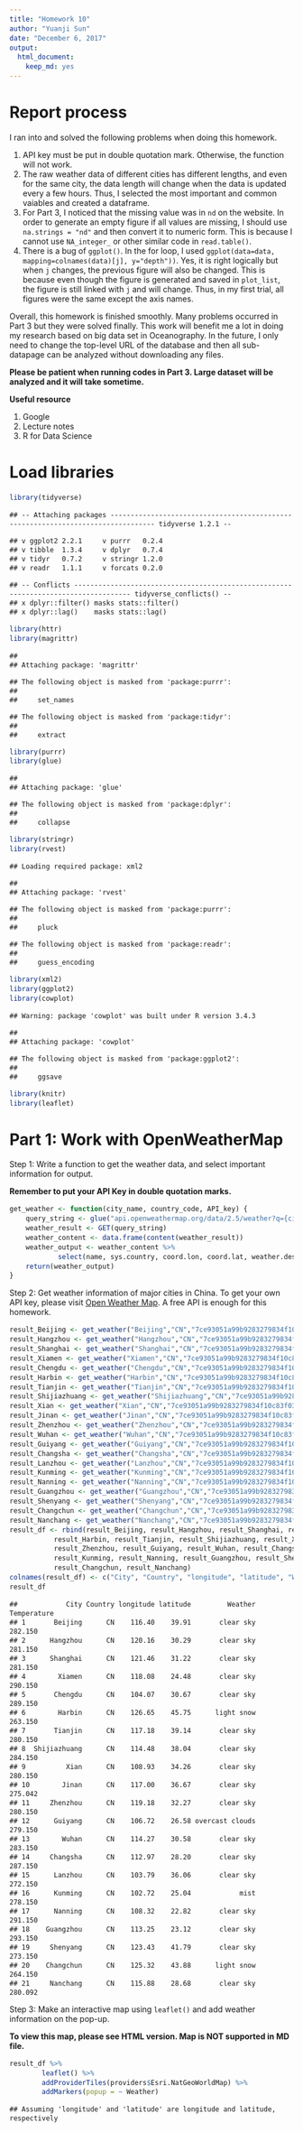 ```yaml
---
title: "Homework 10"
author: "Yuanji Sun"
date: "December 6, 2017"
output: 
  html_document: 
    keep_md: yes
---
```

# Report process
I ran into and solved the following problems when doing this homework.

1. API key must be put in double quotation mark. Otherwise, the function will not work.
2. The raw weather data of different cities has different lengths, and even for the same city, the data length will change when the data is updated every a few hours. Thus, I selected the most important and common vaiables and created a dataframe.
3. For Part 3, I noticed that the missing value was in `nd` on the website. In order to generate an empty figure if all values are missing, I should use `na.strings = "nd"` and then convert it to numeric form. This is because I cannot use `NA_integer_` or other similar code in `read.table()`.
4. There is a bug of `ggplot()`. In the for loop, I used `ggplot(data=data, mapping=colnames(data)[j], y="depth"))`. Yes, it is right logically but when `j` changes, the previous figure will also be changed. This is because even though the figure is generated and saved in `plot_list`, the figure is still linked with `j` and will change. Thus, in my first trial, all figures were the same except the axis names.

Overall, this homework is finished smoothly. Many problems occurred in Part 3 but they were solved finally. This work will benefit me a lot in doing my research based on big data set in Oceanography. In the future, I only need to change the top-level URL of the database and then all sub-datapage can be analyzed without downloading any files.

__Please be patient when running codes in Part 3. Large dataset will be analyzed and it will take sometime.__

__Useful resource__

1. Google
2. Lecture notes
3. R for Data Science


# Load libraries

```r
library(tidyverse)
```

```
## -- Attaching packages --------------------------------------------------------------------------------- tidyverse 1.2.1 --
```

```
## v ggplot2 2.2.1     v purrr   0.2.4
## v tibble  1.3.4     v dplyr   0.7.4
## v tidyr   0.7.2     v stringr 1.2.0
## v readr   1.1.1     v forcats 0.2.0
```

```
## -- Conflicts ------------------------------------------------------------------------------------ tidyverse_conflicts() --
## x dplyr::filter() masks stats::filter()
## x dplyr::lag()    masks stats::lag()
```

```r
library(httr)
library(magrittr)
```

```
## 
## Attaching package: 'magrittr'
```

```
## The following object is masked from 'package:purrr':
## 
##     set_names
```

```
## The following object is masked from 'package:tidyr':
## 
##     extract
```

```r
library(purrr)
library(glue)
```

```
## 
## Attaching package: 'glue'
```

```
## The following object is masked from 'package:dplyr':
## 
##     collapse
```

```r
library(stringr)
library(rvest)
```

```
## Loading required package: xml2
```

```
## 
## Attaching package: 'rvest'
```

```
## The following object is masked from 'package:purrr':
## 
##     pluck
```

```
## The following object is masked from 'package:readr':
## 
##     guess_encoding
```

```r
library(xml2)
library(ggplot2)
library(cowplot)
```

```
## Warning: package 'cowplot' was built under R version 3.4.3
```

```
## 
## Attaching package: 'cowplot'
```

```
## The following object is masked from 'package:ggplot2':
## 
##     ggsave
```

```r
library(knitr)
library(leaflet)
```

# Part 1: Work with OpenWeatherMap
Step 1: Write a function to get the weather data, and select important information for output.

__Remember to put your API Key in double quotation marks.__

```r
get_weather <- function(city_name, country_code, API_key) {
	query_string <- glue("api.openweathermap.org/data/2.5/weather?q={city_name},{country_code}&APPID={API_key}")
	weather_result <- GET(query_string)
	weather_content <- data.frame(content(weather_result))
	weather_output <- weather_content %>%
	        select(name, sys.country, coord.lon, coord.lat, weather.description, main.temp)
	return(weather_output)
}
```

Step 2: Get weather information of major cities in China. To get your own API key, please visit [Open Weather Map](https://openweathermap.org/api). A free API is enough for this homework.

```r
result_Beijing <- get_weather("Beijing","CN","7ce93051a99b9283279834f10c83f037")
result_Hangzhou <- get_weather("Hangzhou","CN","7ce93051a99b9283279834f10c83f037")
result_Shanghai <- get_weather("Shanghai","CN","7ce93051a99b9283279834f10c83f037")
result_Xiamen <- get_weather("Xiamen","CN","7ce93051a99b9283279834f10c83f037")
result_Chengdu <- get_weather("Chengdu","CN","7ce93051a99b9283279834f10c83f037")
result_Harbin <- get_weather("Harbin","CN","7ce93051a99b9283279834f10c83f037")
result_Tianjin <- get_weather("Tianjin","CN","7ce93051a99b9283279834f10c83f037")
result_Shijiazhuang <- get_weather("Shijiazhuang","CN","7ce93051a99b9283279834f10c83f037")
result_Xian <- get_weather("Xian","CN","7ce93051a99b9283279834f10c83f037")
result_Jinan <- get_weather("Jinan","CN","7ce93051a99b9283279834f10c83f037")
result_Zhenzhou <- get_weather("Zhenzhou","CN","7ce93051a99b9283279834f10c83f037")
result_Wuhan <- get_weather("Wuhan","CN","7ce93051a99b9283279834f10c83f037")
result_Guiyang <- get_weather("Guiyang","CN","7ce93051a99b9283279834f10c83f037")
result_Changsha <- get_weather("Changsha","CN","7ce93051a99b9283279834f10c83f037")
result_Lanzhou <- get_weather("Lanzhou","CN","7ce93051a99b9283279834f10c83f037")
result_Kunming <- get_weather("Kunming","CN","7ce93051a99b9283279834f10c83f037")
result_Nanning <- get_weather("Nanning","CN","7ce93051a99b9283279834f10c83f037")
result_Guangzhou <- get_weather("Guangzhou","CN","7ce93051a99b9283279834f10c83f037")
result_Shenyang <- get_weather("Shenyang","CN","7ce93051a99b9283279834f10c83f037")
result_Changchun <- get_weather("Changchun","CN","7ce93051a99b9283279834f10c83f037")
result_Nanchang <- get_weather("Nanchang","CN","7ce93051a99b9283279834f10c83f037")
result_df <- rbind(result_Beijing, result_Hangzhou, result_Shanghai, result_Xiamen, result_Chengdu,
		   result_Harbin, result_Tianjin, result_Shijiazhuang, result_Xian, result_Jinan,
		   result_Zhenzhou, result_Guiyang, result_Wuhan, result_Changsha, result_Lanzhou, 
		   result_Kunming, result_Nanning, result_Guangzhou, result_Shenyang, 
		   result_Changchun, result_Nanchang)
colnames(result_df) <- c("City", "Country", "longitude", "latitude", "Weather", "Temperature")
result_df
```

```
##            City Country longitude latitude         Weather Temperature
## 1       Beijing      CN    116.40    39.91       clear sky     282.150
## 2      Hangzhou      CN    120.16    30.29       clear sky     281.150
## 3      Shanghai      CN    121.46    31.22       clear sky     281.150
## 4        Xiamen      CN    118.08    24.48       clear sky     290.150
## 5       Chengdu      CN    104.07    30.67       clear sky     289.150
## 6        Harbin      CN    126.65    45.75      light snow     263.150
## 7       Tianjin      CN    117.18    39.14       clear sky     280.150
## 8  Shijiazhuang      CN    114.48    38.04       clear sky     284.150
## 9          Xian      CN    108.93    34.26       clear sky     280.150
## 10        Jinan      CN    117.00    36.67       clear sky     275.042
## 11     Zhenzhou      CN    119.18    32.27       clear sky     280.150
## 12      Guiyang      CN    106.72    26.58 overcast clouds     279.150
## 13        Wuhan      CN    114.27    30.58       clear sky     283.150
## 14     Changsha      CN    112.97    28.20       clear sky     287.150
## 15      Lanzhou      CN    103.79    36.06       clear sky     272.150
## 16      Kunming      CN    102.72    25.04            mist     278.150
## 17      Nanning      CN    108.32    22.82       clear sky     291.150
## 18    Guangzhou      CN    113.25    23.12       clear sky     293.150
## 19     Shenyang      CN    123.43    41.79       clear sky     273.150
## 20    Changchun      CN    125.32    43.88      light snow     264.150
## 21     Nanchang      CN    115.88    28.68       clear sky     280.092
```

Step 3: Make an interactive map using `leaflet()` and add weather information on the pop-up.

__To view this map, please see HTML version. Map is NOT supported in MD file.__


```r
result_df %>%
        leaflet() %>%   
        addProviderTiles(providers$Esri.NatGeoWorldMap) %>%  
        addMarkers(popup = ~ Weather)
```

```
## Assuming 'longitude' and 'latitude' are longitude and latitude, respectively
```

<!--html_preserve--><div id="htmlwidget-0e82b8abab8148b5d680" style="width:672px;height:480px;" class="leaflet html-widget"></div>
<script type="application/json" data-for="htmlwidget-0e82b8abab8148b5d680">{"x":{"options":{"crs":{"crsClass":"L.CRS.EPSG3857","code":null,"proj4def":null,"projectedBounds":null,"options":{}}},"calls":[{"method":"addProviderTiles","args":["Esri.NatGeoWorldMap",null,null,{"errorTileUrl":"","noWrap":false,"zIndex":null,"unloadInvisibleTiles":null,"updateWhenIdle":null,"detectRetina":false,"reuseTiles":false}]},{"method":"addMarkers","args":[[39.91,30.29,31.22,24.48,30.67,45.75,39.14,38.04,34.26,36.67,32.27,26.58,30.58,28.2,36.06,25.04,22.82,23.12,41.79,43.88,28.68],[116.4,120.16,121.46,118.08,104.07,126.65,117.18,114.48,108.93,117,119.18,106.72,114.27,112.97,103.79,102.72,108.32,113.25,123.43,125.32,115.88],null,null,null,{"clickable":true,"draggable":false,"keyboard":true,"title":"","alt":"","zIndexOffset":0,"opacity":1,"riseOnHover":false,"riseOffset":250},["clear sky","clear sky","clear sky","clear sky","clear sky","light snow","clear sky","clear sky","clear sky","clear sky","clear sky","overcast clouds","clear sky","clear sky","clear sky","mist","clear sky","clear sky","clear sky","light snow","clear sky"],null,null,null,null,null,null]}],"limits":{"lat":[22.82,45.75],"lng":[102.72,126.65]}},"evals":[],"jsHooks":[]}</script><!--/html_preserve-->

Step 4: Modify the function with a for loop.

It is a waste of time to get data one by one. I would like to enter all cities once and call the function only once. __This work is only designed for Chinese cities with a weather map (single country), so the country code is only "CN". If you want to use this for more than one countries, the function needs to be modified slightly.__

```r
get_weather_2 <- function(city_name, country_code, API_key) {
	all_result <- data.frame(matrix(ncol = 6, nrow = 0))
	col_name <- c("name", "sys.country", "coord.lon", "coord.lat", "weather.description", "main.temp")
	colnames(all_result) <- col_name
        for (i in 1:length(city_name)){
                query_string<-glue("api.openweathermap.org/data/2.5/weather?q={city_name[i]},{country_code}&APPID={API_key}")
                weather_result <- GET(query_string)
                weather_content <- data.frame(content(weather_result))
                weather_output <- weather_content %>%
	                select(name, sys.country, coord.lon, coord.lat, weather.description, main.temp)
                all_result <- rbind(all_result, weather_output)
        }
	return(all_result)
}
```

Let's have a try, getting a full results and an interactive map.

```r
city <- c("Beijing","Hangzhou","Shanghai","Xiamen","Chengdu","Harbin","Tianjin","Shijiazhuang","Xian",
	  "Jinan","Zhenzhou","Wuhan","Guiyang","Changsha","Lanzhou","Kunming","Nanning","Guangzhou",
	  "Shenyang","Changchun","Nanchang")
weather_all_city <- get_weather_2(city,"CN","7ce93051a99b9283279834f10c83f037")
colnames(result_df) <- c("City", "Country", "longitude", "latitude", "Weather", "Temperature")
result_df %>%
        leaflet() %>%   
        addProviderTiles(providers$Esri.NatGeoWorldMap) %>%  
        addMarkers(popup = ~ Weather)
```

```
## Assuming 'longitude' and 'latitude' are longitude and latitude, respectively
```

<!--html_preserve--><div id="htmlwidget-8508f80c0b26c52f91cc" style="width:672px;height:480px;" class="leaflet html-widget"></div>
<script type="application/json" data-for="htmlwidget-8508f80c0b26c52f91cc">{"x":{"options":{"crs":{"crsClass":"L.CRS.EPSG3857","code":null,"proj4def":null,"projectedBounds":null,"options":{}}},"calls":[{"method":"addProviderTiles","args":["Esri.NatGeoWorldMap",null,null,{"errorTileUrl":"","noWrap":false,"zIndex":null,"unloadInvisibleTiles":null,"updateWhenIdle":null,"detectRetina":false,"reuseTiles":false}]},{"method":"addMarkers","args":[[39.91,30.29,31.22,24.48,30.67,45.75,39.14,38.04,34.26,36.67,32.27,26.58,30.58,28.2,36.06,25.04,22.82,23.12,41.79,43.88,28.68],[116.4,120.16,121.46,118.08,104.07,126.65,117.18,114.48,108.93,117,119.18,106.72,114.27,112.97,103.79,102.72,108.32,113.25,123.43,125.32,115.88],null,null,null,{"clickable":true,"draggable":false,"keyboard":true,"title":"","alt":"","zIndexOffset":0,"opacity":1,"riseOnHover":false,"riseOffset":250},["clear sky","clear sky","clear sky","clear sky","clear sky","light snow","clear sky","clear sky","clear sky","clear sky","clear sky","overcast clouds","clear sky","clear sky","clear sky","mist","clear sky","clear sky","clear sky","light snow","clear sky"],null,null,null,null,null,null]}],"limits":{"lat":[22.82,45.75],"lng":[102.72,126.65]}},"evals":[],"jsHooks":[]}</script><!--/html_preserve-->

# Part 2: Analyze oceanographic data (JGOFS) from single webpage
Step 1: Get the URL of the data set and store the URL contents to a variable.

```r
url <- "http://usjgofs.whoi.edu/jg/serv/jgofs/arabian/ttn-039/bottle.flat1?event%20eq%20092111.0"
page_title <- read_html(url)
```

Step 2: Extract the data in the text form.

```r
txt_data <- xml_text(page_title)
```

Step 3: Convert the text data into a dataframe.

```r
data <- read.table(text=txt_data,skip=1,col.names=c('event','sta', "cast", "date", "time", "lat_begin",
	"lon_begin", "bot", "press","temp", "sal_bot","O2_ml_L", "O2_umol_kg", "O2_umol_L", "O2_4", "NO3",
	"PO4", "SiO4", "NO2", "NH4"))
data$depth <- -data$press
data
```

```
##    event sta cast     date time lat_begin lon_begin bot press   temp
## 1  92111   1    1 19940921   11     5.687    87.965  24   0.7 28.397
## 2  92111   1    1 19940921   11     5.687    87.965  23   0.7 28.399
## 3  92111   1    1 19940921   11     5.687    87.965  22  26.2 28.145
## 4  92111   1    1 19940921   11     5.687    87.965  21  51.3 28.052
## 5  92111   1    1 19940921   11     5.687    87.965  20  75.9 26.386
## 6  92111   1    1 19940921   11     5.687    87.965  19 101.2 21.500
## 7  92111   1    1 19940921   11     5.687    87.965  18 101.3 21.450
## 8  92111   1    1 19940921   11     5.687    87.965  17 101.2 21.337
## 9  92111   1    1 19940921   11     5.687    87.965  16 151.1 13.812
## 10 92111   1    1 19940921   11     5.687    87.965  15 201.5 13.141
## 11 92111   1    1 19940921   11     5.687    87.965  14 201.7 13.141
## 12 92111   1    1 19940921   11     5.687    87.965  13 202.0 13.135
## 13 92111   1    1 19940921   11     5.687    87.965  12 252.0 11.979
## 14 92111   1    1 19940921   11     5.687    87.965  11 302.4 11.201
## 15 92111   1    1 19940921   11     5.687    87.965  10 302.2 11.204
## 16 92111   1    1 19940921   11     5.687    87.965   9 302.5 11.202
## 17 92111   1    1 19940921   11     5.687    87.965   8 352.2 10.724
## 18 92111   1    1 19940921   11     5.687    87.965   7 401.9 10.379
## 19 92111   1    1 19940921   11     5.687    87.965   6 401.8 10.379
## 20 92111   1    1 19940921   11     5.687    87.965   5 402.0 10.379
## 21 92111   1    1 19940921   11     5.687    87.965   4 452.9  9.974
## 22 92111   1    1 19940921   11     5.687    87.965   3 503.4  9.606
## 23 92111   1    1 19940921   11     5.687    87.965   2 502.8  9.609
## 24 92111   1    1 19940921   11     5.687    87.965   1 502.8  9.609
##    sal_bot O2_ml_L O2_umol_kg O2_umol_L O2_4  NO3  PO4 SiO4  NO2  NH4
## 1   33.366   4.557      199.3     203.5   nd  0.1 0.08  2.9 0.00 0.00
## 2   33.365   4.562      199.5     203.7   nd  0.1 0.08  2.9 0.00 0.00
## 3   33.360   4.567      199.7     204.0   nd  0.1 0.10  2.9 0.00 0.10
## 4   33.343   4.522      197.7     201.9   nd  0.1 0.10  2.9 0.01 0.09
## 5   33.608   3.882      169.7     173.4   nd  2.8 0.36  5.5 0.43 0.17
## 6   34.362   1.797       78.4      80.3   nd 18.3 1.35 18.8 0.04 0.02
## 7   34.362   1.799       78.5      80.3   nd 18.5 1.36 18.8 0.04 0.01
## 8   34.365   1.791       78.1      80.0   nd 18.5 1.36 19.0 0.04 0.08
## 9   34.949   0.636       27.7      28.4   nd 30.5 2.17 34.2 0.01 0.01
## 10  34.989   0.607       26.4      27.1   nd 31.5 2.24 35.5 0.00 0.02
## 11  34.987   0.619       26.9      27.6   nd 31.5 2.24 35.5 0.00 0.00
## 12  34.989   0.609       26.5      27.2   nd 31.6 2.24 35.5 0.00 0.00
## 13  35.032   0.602       26.2      26.9   nd 32.7 2.31 37.4 0.00 0.02
## 14  35.027   0.529       23.0      23.6   nd 34.1 2.42 42.6 0.00 0.00
## 15  35.027   0.532       23.2      23.8   nd 34.1 2.41 42.6 0.00 0.00
## 16  35.027   0.542       23.6      24.2   nd 34.1 2.41 42.7 0.00 0.00
## 17  35.046   0.536       23.3      23.9   nd 34.6 2.44 44.3 0.00 0.00
## 18  35.041   0.481       20.9      21.5   nd 35.5 2.52 47.1 0.00 0.00
## 19  35.041   0.477       20.8      21.3   nd 35.5 2.52 46.3 0.00 0.00
## 20  35.041   0.478       20.8      21.4   nd 35.5 2.52 46.1 0.00 0.07
## 21  35.037   0.531       23.1      23.7   nd 35.8 2.56 48.4 0.00 0.00
## 22  35.031   0.459       20.0      20.5   nd 36.6 2.64 53.2 0.00 0.00
## 23  35.031   0.461       20.1      20.6   nd 36.6 2.64 53.2 0.00 0.00
## 24  35.032   0.460       20.0      20.5   nd 36.6 2.65 53.2 0.00 0.00
##     depth
## 1    -0.7
## 2    -0.7
## 3   -26.2
## 4   -51.3
## 5   -75.9
## 6  -101.2
## 7  -101.3
## 8  -101.2
## 9  -151.1
## 10 -201.5
## 11 -201.7
## 12 -202.0
## 13 -252.0
## 14 -302.4
## 15 -302.2
## 16 -302.5
## 17 -352.2
## 18 -401.9
## 19 -401.8
## 20 -402.0
## 21 -452.9
## 22 -503.4
## 23 -502.8
## 24 -502.8
```

Step 4: Generate figures for selected variable vs `press`. In Oceanography, `press` can be taken as depth.

```r
plot_list = list()
for (i in 16:18) {
        variable <- colnames(data)[i]
        plot_list[[i-15]] <- ggplot(data=data, mapping=aes_string(x=variable, y="depth")) +
        	geom_point() +
        	geom_path() +
                labs(x = colnames(data)[i], y = "Depth (m)")
}
print(plot_list)
```

```
## [[1]]
```

![](hw10_files/figure-html/unnamed-chunk-10-1.png)<!-- -->

```
## 
## [[2]]
```

![](hw10_files/figure-html/unnamed-chunk-10-2.png)<!-- -->

```
## 
## [[3]]
```

![](hw10_files/figure-html/unnamed-chunk-10-3.png)<!-- -->

# Part 3: Analyze oceanographic data (JGOFS) automatically from multiple webpage
Step 1: Get the URL of all data set, which contains lots of links of detailed data (just like the data in Part 1).

```r
main_URL <- "http://usjgofs.whoi.edu/jg/serv/jgofs/arabian/ttn-039/bottle.html0%7Bdir=usjgofs.whoi.edu/jg/dir/jgofs/arabian/ttn-039/,info=usjgofs.whoi.edu/jg/info/jgofs/arabian/ttn-039/bottle%7D"
```

Step 2: Extract event numbers in the webpage. All data in the dataframe are stored in character form.

```r
main_page_title <- read_html(main_URL)
raw_info <- main_page_title %>% xml_text()
info <- read.table(text=raw_info,skip=13,col.names=c("event", "sta", "cast", "date", "time", "lat_begin",
                                                        "lon_begin"), colClasses = "character")
event <- info$event
```

Step 3: Modify the event number by adding `20` before the number. This is because the link of the data ending with `20` + event numbers.

```r
for (i in 1:length(event)){
      event[i] <- paste("20", event[i], sep = "")
}
```

Step 4: Generating URLs for all data webpage. The URL has the commmon format, "http://usjgofs.whoi.edu/jg/serv/jgofs/arabian/ttn-039/bottle.flat1?event%20eq%" + event number. Let's have a look at all websites and check some of them.

```r
sub_URL = ""
for (i in 1:length(event)){
      sub_URL[i] <- paste("http://usjgofs.whoi.edu/jg/serv/jgofs/arabian/ttn-039/bottle.flat1?event%20eq%",
		event[i], sep = "")
}
sub_URL
```

```
##  [1] "http://usjgofs.whoi.edu/jg/serv/jgofs/arabian/ttn-039/bottle.flat1?event%20eq%20092111.0"
##  [2] "http://usjgofs.whoi.edu/jg/serv/jgofs/arabian/ttn-039/bottle.flat1?event%20eq%20092601.7"
##  [3] "http://usjgofs.whoi.edu/jg/serv/jgofs/arabian/ttn-039/bottle.flat1?event%20eq%20092616.7"
##  [4] "http://usjgofs.whoi.edu/jg/serv/jgofs/arabian/ttn-039/bottle.flat1?event%20eq%20092620.2"
##  [5] "http://usjgofs.whoi.edu/jg/serv/jgofs/arabian/ttn-039/bottle.flat1?event%20eq%20092621.3"
##  [6] "http://usjgofs.whoi.edu/jg/serv/jgofs/arabian/ttn-039/bottle.flat1?event%20eq%20092702.1"
##  [7] "http://usjgofs.whoi.edu/jg/serv/jgofs/arabian/ttn-039/bottle.flat1?event%20eq%20092708.0"
##  [8] "http://usjgofs.whoi.edu/jg/serv/jgofs/arabian/ttn-039/bottle.flat1?event%20eq%20092714.1"
##  [9] "http://usjgofs.whoi.edu/jg/serv/jgofs/arabian/ttn-039/bottle.flat1?event%20eq%20092720.5"
## [10] "http://usjgofs.whoi.edu/jg/serv/jgofs/arabian/ttn-039/bottle.flat1?event%20eq%20092801.7"
## [11] "http://usjgofs.whoi.edu/jg/serv/jgofs/arabian/ttn-039/bottle.flat1?event%20eq%20092809.7"
## [12] "http://usjgofs.whoi.edu/jg/serv/jgofs/arabian/ttn-039/bottle.flat1?event%20eq%20092802.2"
## [13] "http://usjgofs.whoi.edu/jg/serv/jgofs/arabian/ttn-039/bottle.flat1?event%20eq%20092903.9"
## [14] "http://usjgofs.whoi.edu/jg/serv/jgofs/arabian/ttn-039/bottle.flat1?event%20eq%20092920.2"
## [15] "http://usjgofs.whoi.edu/jg/serv/jgofs/arabian/ttn-039/bottle.flat1?event%20eq%20093007.4"
## [16] "http://usjgofs.whoi.edu/jg/serv/jgofs/arabian/ttn-039/bottle.flat1?event%20eq%20093017.9"
## [17] "http://usjgofs.whoi.edu/jg/serv/jgofs/arabian/ttn-039/bottle.flat1?event%20eq%20100100.4"
## [18] "http://usjgofs.whoi.edu/jg/serv/jgofs/arabian/ttn-039/bottle.flat1?event%20eq%20100110.4"
## [19] "http://usjgofs.whoi.edu/jg/serv/jgofs/arabian/ttn-039/bottle.flat1?event%20eq%20100116.0"
## [20] "http://usjgofs.whoi.edu/jg/serv/jgofs/arabian/ttn-039/bottle.flat1?event%20eq%20100200.1"
## [21] "http://usjgofs.whoi.edu/jg/serv/jgofs/arabian/ttn-039/bottle.flat1?event%20eq%20100204.1"
## [22] "http://usjgofs.whoi.edu/jg/serv/jgofs/arabian/ttn-039/bottle.flat1?event%20eq%20100208.7"
## [23] "http://usjgofs.whoi.edu/jg/serv/jgofs/arabian/ttn-039/bottle.flat1?event%20eq%20100211.6"
## [24] "http://usjgofs.whoi.edu/jg/serv/jgofs/arabian/ttn-039/bottle.flat1?event%20eq%20100214.0"
## [25] "http://usjgofs.whoi.edu/jg/serv/jgofs/arabian/ttn-039/bottle.flat1?event%20eq%20100215.2"
## [26] "http://usjgofs.whoi.edu/jg/serv/jgofs/arabian/ttn-039/bottle.flat1?event%20eq%20100223.6"
## [27] "http://usjgofs.whoi.edu/jg/serv/jgofs/arabian/ttn-039/bottle.flat1?event%20eq%20100311.6"
## [28] "http://usjgofs.whoi.edu/jg/serv/jgofs/arabian/ttn-039/bottle.flat1?event%20eq%20100322.0"
## [29] "http://usjgofs.whoi.edu/jg/serv/jgofs/arabian/ttn-039/bottle.flat1?event%20eq%20100323.3"
## [30] "http://usjgofs.whoi.edu/jg/serv/jgofs/arabian/ttn-039/bottle.flat1?event%20eq%20100408.3"
## [31] "http://usjgofs.whoi.edu/jg/serv/jgofs/arabian/ttn-039/bottle.flat1?event%20eq%20100419.3"
## [32] "http://usjgofs.whoi.edu/jg/serv/jgofs/arabian/ttn-039/bottle.flat1?event%20eq%20100504.3"
## [33] "http://usjgofs.whoi.edu/jg/serv/jgofs/arabian/ttn-039/bottle.flat1?event%20eq%20100506.8"
## [34] "http://usjgofs.whoi.edu/jg/serv/jgofs/arabian/ttn-039/bottle.flat1?event%20eq%20100508.4"
## [35] "http://usjgofs.whoi.edu/jg/serv/jgofs/arabian/ttn-039/bottle.flat1?event%20eq%20100514.2"
## [36] "http://usjgofs.whoi.edu/jg/serv/jgofs/arabian/ttn-039/bottle.flat1?event%20eq%20100517.4"
## [37] "http://usjgofs.whoi.edu/jg/serv/jgofs/arabian/ttn-039/bottle.flat1?event%20eq%20100606.5"
```

Since the data in the second link is extremely bad (even worse than all `NA`), I would like to remove it.

```r
sub_URL <- sub_URL[-2]
```

Step 5. Analyze all data from different webpages at the same time. The idea is to put what I did in Part 1 in a loop and generate figures automatically.

__If all data in the data set is "NA", an empty plot will be returned. Also, if there are too many `NA` values (only a few valid data points), there will be no line in the figure.__

```r
k <- 0
plot_list = list()
for  (i in 1:length(sub_URL)){
        page_title <- read_html(sub_URL[i])
        txt_data <- xml_text(page_title)
        data <- read.table(text=txt_data,skip=1,col.names=c('event','sta', "cast", "date", "time", "lat_begin",
		"lon_begin","bot", "press","temp", "sal_bot","O2_ml_L", "O2_umol_kg","O2_umol_L", "O2_4", "NO3",
		"PO4", "SiO4", "NO2", "NH4"), na.strings = "nd")
        data$depth <- -data$press
        for (j in 16:18) {
        	k <- k+1
                variable <- colnames(data)[j]
                data[[variable]] <- as.numeric(data[[variable]])
                plot_list[[k]] <- ggplot(data=data, mapping=aes_string(x=variable, y="depth")) +
                        geom_point() +
                        geom_path() +
                        labs(x = colnames(data)[j], y = "Depth (m)", title = paste("Event", event[i],
                        	sep = " "))
        }
}
print(plot_list)
```

```
## [[1]]
```

![](hw10_files/figure-html/unnamed-chunk-16-1.png)<!-- -->

```
## 
## [[2]]
```

![](hw10_files/figure-html/unnamed-chunk-16-2.png)<!-- -->

```
## 
## [[3]]
```

![](hw10_files/figure-html/unnamed-chunk-16-3.png)<!-- -->

```
## 
## [[4]]
```

```
## Warning: Removed 12 rows containing missing values (geom_point).
```

![](hw10_files/figure-html/unnamed-chunk-16-4.png)<!-- -->

```
## 
## [[5]]
```

```
## Warning: Removed 12 rows containing missing values (geom_point).
```

![](hw10_files/figure-html/unnamed-chunk-16-5.png)<!-- -->

```
## 
## [[6]]
```

```
## Warning: Removed 12 rows containing missing values (geom_point).
```

![](hw10_files/figure-html/unnamed-chunk-16-6.png)<!-- -->

```
## 
## [[7]]
```

![](hw10_files/figure-html/unnamed-chunk-16-7.png)<!-- -->

```
## 
## [[8]]
```

![](hw10_files/figure-html/unnamed-chunk-16-8.png)<!-- -->

```
## 
## [[9]]
```

![](hw10_files/figure-html/unnamed-chunk-16-9.png)<!-- -->

```
## 
## [[10]]
```

```
## Warning: Removed 4 rows containing missing values (geom_point).
```

![](hw10_files/figure-html/unnamed-chunk-16-10.png)<!-- -->

```
## 
## [[11]]
```

```
## Warning: Removed 4 rows containing missing values (geom_point).
```

![](hw10_files/figure-html/unnamed-chunk-16-11.png)<!-- -->

```
## 
## [[12]]
```

```
## Warning: Removed 4 rows containing missing values (geom_point).
```

![](hw10_files/figure-html/unnamed-chunk-16-12.png)<!-- -->

```
## 
## [[13]]
```

```
## Warning: Removed 4 rows containing missing values (geom_point).
```

```
## Warning: Removed 1 rows containing missing values (geom_path).
```

![](hw10_files/figure-html/unnamed-chunk-16-13.png)<!-- -->

```
## 
## [[14]]
```

```
## Warning: Removed 4 rows containing missing values (geom_point).

## Warning: Removed 1 rows containing missing values (geom_path).
```

![](hw10_files/figure-html/unnamed-chunk-16-14.png)<!-- -->

```
## 
## [[15]]
```

```
## Warning: Removed 4 rows containing missing values (geom_point).

## Warning: Removed 1 rows containing missing values (geom_path).
```

![](hw10_files/figure-html/unnamed-chunk-16-15.png)<!-- -->

```
## 
## [[16]]
```

![](hw10_files/figure-html/unnamed-chunk-16-16.png)<!-- -->

```
## 
## [[17]]
```

![](hw10_files/figure-html/unnamed-chunk-16-17.png)<!-- -->

```
## 
## [[18]]
```

![](hw10_files/figure-html/unnamed-chunk-16-18.png)<!-- -->

```
## 
## [[19]]
```

![](hw10_files/figure-html/unnamed-chunk-16-19.png)<!-- -->

```
## 
## [[20]]
```

![](hw10_files/figure-html/unnamed-chunk-16-20.png)<!-- -->

```
## 
## [[21]]
```

![](hw10_files/figure-html/unnamed-chunk-16-21.png)<!-- -->

```
## 
## [[22]]
```

![](hw10_files/figure-html/unnamed-chunk-16-22.png)<!-- -->

```
## 
## [[23]]
```

![](hw10_files/figure-html/unnamed-chunk-16-23.png)<!-- -->

```
## 
## [[24]]
```

![](hw10_files/figure-html/unnamed-chunk-16-24.png)<!-- -->

```
## 
## [[25]]
```

![](hw10_files/figure-html/unnamed-chunk-16-25.png)<!-- -->

```
## 
## [[26]]
```

![](hw10_files/figure-html/unnamed-chunk-16-26.png)<!-- -->

```
## 
## [[27]]
```

![](hw10_files/figure-html/unnamed-chunk-16-27.png)<!-- -->

```
## 
## [[28]]
```

![](hw10_files/figure-html/unnamed-chunk-16-28.png)<!-- -->

```
## 
## [[29]]
```

![](hw10_files/figure-html/unnamed-chunk-16-29.png)<!-- -->

```
## 
## [[30]]
```

```
## Warning: Removed 1 rows containing missing values (geom_point).
```

![](hw10_files/figure-html/unnamed-chunk-16-30.png)<!-- -->

```
## 
## [[31]]
```

![](hw10_files/figure-html/unnamed-chunk-16-31.png)<!-- -->

```
## 
## [[32]]
```

![](hw10_files/figure-html/unnamed-chunk-16-32.png)<!-- -->

```
## 
## [[33]]
```

![](hw10_files/figure-html/unnamed-chunk-16-33.png)<!-- -->

```
## 
## [[34]]
```

![](hw10_files/figure-html/unnamed-chunk-16-34.png)<!-- -->

```
## 
## [[35]]
```

![](hw10_files/figure-html/unnamed-chunk-16-35.png)<!-- -->

```
## 
## [[36]]
```

![](hw10_files/figure-html/unnamed-chunk-16-36.png)<!-- -->

```
## 
## [[37]]
```

![](hw10_files/figure-html/unnamed-chunk-16-37.png)<!-- -->

```
## 
## [[38]]
```

![](hw10_files/figure-html/unnamed-chunk-16-38.png)<!-- -->

```
## 
## [[39]]
```

![](hw10_files/figure-html/unnamed-chunk-16-39.png)<!-- -->

```
## 
## [[40]]
```

![](hw10_files/figure-html/unnamed-chunk-16-40.png)<!-- -->

```
## 
## [[41]]
```

![](hw10_files/figure-html/unnamed-chunk-16-41.png)<!-- -->

```
## 
## [[42]]
```

![](hw10_files/figure-html/unnamed-chunk-16-42.png)<!-- -->

```
## 
## [[43]]
```

![](hw10_files/figure-html/unnamed-chunk-16-43.png)<!-- -->

```
## 
## [[44]]
```

![](hw10_files/figure-html/unnamed-chunk-16-44.png)<!-- -->

```
## 
## [[45]]
```

![](hw10_files/figure-html/unnamed-chunk-16-45.png)<!-- -->

```
## 
## [[46]]
```

![](hw10_files/figure-html/unnamed-chunk-16-46.png)<!-- -->

```
## 
## [[47]]
```

![](hw10_files/figure-html/unnamed-chunk-16-47.png)<!-- -->

```
## 
## [[48]]
```

![](hw10_files/figure-html/unnamed-chunk-16-48.png)<!-- -->

```
## 
## [[49]]
```

![](hw10_files/figure-html/unnamed-chunk-16-49.png)<!-- -->

```
## 
## [[50]]
```

![](hw10_files/figure-html/unnamed-chunk-16-50.png)<!-- -->

```
## 
## [[51]]
```

![](hw10_files/figure-html/unnamed-chunk-16-51.png)<!-- -->

```
## 
## [[52]]
```

```
## Warning: Removed 7 rows containing missing values (geom_point).
```

```
## Warning: Removed 2 rows containing missing values (geom_path).
```

![](hw10_files/figure-html/unnamed-chunk-16-52.png)<!-- -->

```
## 
## [[53]]
```

```
## Warning: Removed 7 rows containing missing values (geom_point).

## Warning: Removed 2 rows containing missing values (geom_path).
```

![](hw10_files/figure-html/unnamed-chunk-16-53.png)<!-- -->

```
## 
## [[54]]
```

```
## Warning: Removed 7 rows containing missing values (geom_point).

## Warning: Removed 2 rows containing missing values (geom_path).
```

![](hw10_files/figure-html/unnamed-chunk-16-54.png)<!-- -->

```
## 
## [[55]]
```

```
## Warning: Removed 4 rows containing missing values (geom_point).
```

```
## Warning: Removed 1 rows containing missing values (geom_path).
```

![](hw10_files/figure-html/unnamed-chunk-16-55.png)<!-- -->

```
## 
## [[56]]
```

```
## Warning: Removed 4 rows containing missing values (geom_point).

## Warning: Removed 1 rows containing missing values (geom_path).
```

![](hw10_files/figure-html/unnamed-chunk-16-56.png)<!-- -->

```
## 
## [[57]]
```

```
## Warning: Removed 4 rows containing missing values (geom_point).

## Warning: Removed 1 rows containing missing values (geom_path).
```

![](hw10_files/figure-html/unnamed-chunk-16-57.png)<!-- -->

```
## 
## [[58]]
```

```
## Warning: Removed 4 rows containing missing values (geom_point).

## Warning: Removed 1 rows containing missing values (geom_path).
```

![](hw10_files/figure-html/unnamed-chunk-16-58.png)<!-- -->

```
## 
## [[59]]
```

```
## Warning: Removed 4 rows containing missing values (geom_point).

## Warning: Removed 1 rows containing missing values (geom_path).
```

![](hw10_files/figure-html/unnamed-chunk-16-59.png)<!-- -->

```
## 
## [[60]]
```

```
## Warning: Removed 4 rows containing missing values (geom_point).

## Warning: Removed 1 rows containing missing values (geom_path).
```

![](hw10_files/figure-html/unnamed-chunk-16-60.png)<!-- -->

```
## 
## [[61]]
```

```
## Warning: Removed 7 rows containing missing values (geom_point).
```

```
## Warning: Removed 2 rows containing missing values (geom_path).
```

![](hw10_files/figure-html/unnamed-chunk-16-61.png)<!-- -->

```
## 
## [[62]]
```

```
## Warning: Removed 7 rows containing missing values (geom_point).

## Warning: Removed 2 rows containing missing values (geom_path).
```

![](hw10_files/figure-html/unnamed-chunk-16-62.png)<!-- -->

```
## 
## [[63]]
```

```
## Warning: Removed 7 rows containing missing values (geom_point).

## Warning: Removed 2 rows containing missing values (geom_path).
```

![](hw10_files/figure-html/unnamed-chunk-16-63.png)<!-- -->

```
## 
## [[64]]
```

![](hw10_files/figure-html/unnamed-chunk-16-64.png)<!-- -->

```
## 
## [[65]]
```

![](hw10_files/figure-html/unnamed-chunk-16-65.png)<!-- -->

```
## 
## [[66]]
```

![](hw10_files/figure-html/unnamed-chunk-16-66.png)<!-- -->

```
## 
## [[67]]
```

![](hw10_files/figure-html/unnamed-chunk-16-67.png)<!-- -->

```
## 
## [[68]]
```

![](hw10_files/figure-html/unnamed-chunk-16-68.png)<!-- -->

```
## 
## [[69]]
```

![](hw10_files/figure-html/unnamed-chunk-16-69.png)<!-- -->

```
## 
## [[70]]
```

```
## Warning: Removed 6 rows containing missing values (geom_point).
```

```
## Warning: Removed 1 rows containing missing values (geom_path).
```

![](hw10_files/figure-html/unnamed-chunk-16-70.png)<!-- -->

```
## 
## [[71]]
```

```
## Warning: Removed 6 rows containing missing values (geom_point).

## Warning: Removed 1 rows containing missing values (geom_path).
```

![](hw10_files/figure-html/unnamed-chunk-16-71.png)<!-- -->

```
## 
## [[72]]
```

```
## Warning: Removed 6 rows containing missing values (geom_point).

## Warning: Removed 1 rows containing missing values (geom_path).
```

![](hw10_files/figure-html/unnamed-chunk-16-72.png)<!-- -->

```
## 
## [[73]]
```

![](hw10_files/figure-html/unnamed-chunk-16-73.png)<!-- -->

```
## 
## [[74]]
```

![](hw10_files/figure-html/unnamed-chunk-16-74.png)<!-- -->

```
## 
## [[75]]
```

![](hw10_files/figure-html/unnamed-chunk-16-75.png)<!-- -->

```
## 
## [[76]]
```

![](hw10_files/figure-html/unnamed-chunk-16-76.png)<!-- -->

```
## 
## [[77]]
```

![](hw10_files/figure-html/unnamed-chunk-16-77.png)<!-- -->

```
## 
## [[78]]
```

![](hw10_files/figure-html/unnamed-chunk-16-78.png)<!-- -->

```
## 
## [[79]]
```

![](hw10_files/figure-html/unnamed-chunk-16-79.png)<!-- -->

```
## 
## [[80]]
```

![](hw10_files/figure-html/unnamed-chunk-16-80.png)<!-- -->

```
## 
## [[81]]
```

![](hw10_files/figure-html/unnamed-chunk-16-81.png)<!-- -->

```
## 
## [[82]]
```

```
## Warning: Removed 6 rows containing missing values (geom_point).

## Warning: Removed 1 rows containing missing values (geom_path).
```

![](hw10_files/figure-html/unnamed-chunk-16-82.png)<!-- -->

```
## 
## [[83]]
```

```
## Warning: Removed 6 rows containing missing values (geom_point).

## Warning: Removed 1 rows containing missing values (geom_path).
```

![](hw10_files/figure-html/unnamed-chunk-16-83.png)<!-- -->

```
## 
## [[84]]
```

```
## Warning: Removed 6 rows containing missing values (geom_point).

## Warning: Removed 1 rows containing missing values (geom_path).
```

![](hw10_files/figure-html/unnamed-chunk-16-84.png)<!-- -->

```
## 
## [[85]]
```

```
## Warning: Removed 4 rows containing missing values (geom_point).

## Warning: Removed 1 rows containing missing values (geom_path).
```

![](hw10_files/figure-html/unnamed-chunk-16-85.png)<!-- -->

```
## 
## [[86]]
```

```
## Warning: Removed 4 rows containing missing values (geom_point).

## Warning: Removed 1 rows containing missing values (geom_path).
```

![](hw10_files/figure-html/unnamed-chunk-16-86.png)<!-- -->

```
## 
## [[87]]
```

```
## Warning: Removed 4 rows containing missing values (geom_point).

## Warning: Removed 1 rows containing missing values (geom_path).
```

![](hw10_files/figure-html/unnamed-chunk-16-87.png)<!-- -->

```
## 
## [[88]]
```

![](hw10_files/figure-html/unnamed-chunk-16-88.png)<!-- -->

```
## 
## [[89]]
```

![](hw10_files/figure-html/unnamed-chunk-16-89.png)<!-- -->

```
## 
## [[90]]
```

![](hw10_files/figure-html/unnamed-chunk-16-90.png)<!-- -->

```
## 
## [[91]]
```

```
## Warning: Removed 5 rows containing missing values (geom_point).
```

![](hw10_files/figure-html/unnamed-chunk-16-91.png)<!-- -->

```
## 
## [[92]]
```

```
## Warning: Removed 5 rows containing missing values (geom_point).
```

![](hw10_files/figure-html/unnamed-chunk-16-92.png)<!-- -->

```
## 
## [[93]]
```

```
## Warning: Removed 5 rows containing missing values (geom_point).
```

![](hw10_files/figure-html/unnamed-chunk-16-93.png)<!-- -->

```
## 
## [[94]]
```

![](hw10_files/figure-html/unnamed-chunk-16-94.png)<!-- -->

```
## 
## [[95]]
```

![](hw10_files/figure-html/unnamed-chunk-16-95.png)<!-- -->

```
## 
## [[96]]
```

![](hw10_files/figure-html/unnamed-chunk-16-96.png)<!-- -->

```
## 
## [[97]]
```

```
## Warning: Removed 5 rows containing missing values (geom_point).
```

![](hw10_files/figure-html/unnamed-chunk-16-97.png)<!-- -->

```
## 
## [[98]]
```

```
## Warning: Removed 5 rows containing missing values (geom_point).
```

![](hw10_files/figure-html/unnamed-chunk-16-98.png)<!-- -->

```
## 
## [[99]]
```

```
## Warning: Removed 5 rows containing missing values (geom_point).
```

![](hw10_files/figure-html/unnamed-chunk-16-99.png)<!-- -->

```
## 
## [[100]]
```

```
## Warning: Removed 8 rows containing missing values (geom_point).
```

```
## Warning: Removed 3 rows containing missing values (geom_path).
```

![](hw10_files/figure-html/unnamed-chunk-16-100.png)<!-- -->

```
## 
## [[101]]
```

```
## Warning: Removed 8 rows containing missing values (geom_point).

## Warning: Removed 3 rows containing missing values (geom_path).
```

![](hw10_files/figure-html/unnamed-chunk-16-101.png)<!-- -->

```
## 
## [[102]]
```

```
## Warning: Removed 8 rows containing missing values (geom_point).

## Warning: Removed 3 rows containing missing values (geom_path).
```

![](hw10_files/figure-html/unnamed-chunk-16-102.png)<!-- -->

```
## 
## [[103]]
```

```
## Warning: Removed 5 rows containing missing values (geom_point).
```

```
## Warning: Removed 1 rows containing missing values (geom_path).
```

![](hw10_files/figure-html/unnamed-chunk-16-103.png)<!-- -->

```
## 
## [[104]]
```

```
## Warning: Removed 4 rows containing missing values (geom_point).

## Warning: Removed 1 rows containing missing values (geom_path).
```

![](hw10_files/figure-html/unnamed-chunk-16-104.png)<!-- -->

```
## 
## [[105]]
```

```
## Warning: Removed 4 rows containing missing values (geom_point).

## Warning: Removed 1 rows containing missing values (geom_path).
```

![](hw10_files/figure-html/unnamed-chunk-16-105.png)<!-- -->

```
## 
## [[106]]
```

![](hw10_files/figure-html/unnamed-chunk-16-106.png)<!-- -->

```
## 
## [[107]]
```

![](hw10_files/figure-html/unnamed-chunk-16-107.png)<!-- -->

```
## 
## [[108]]
```

![](hw10_files/figure-html/unnamed-chunk-16-108.png)<!-- -->

```r
# Alternative way to print all plots (more complex way)
# plot_list <- c(plot_list, nrow=1)
# print(do.call(plot_grid, plot_list))
```


[This is the end of Homework 10.]
